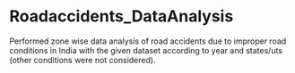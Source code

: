 # Roadaccidents_DataAnalysis
Performed zone wise data analysis of road accidents due to improper road conditions in India with the given dataset according to year and states/uts (other conditions were not considered). 

